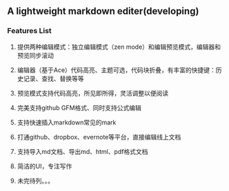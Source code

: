 ## A lightweight markdown editer(developing)

### Features List

1. 提供两种编辑模式：独立编辑模式（zen mode）和编辑预览模式，编辑器和预览同步滚动

2. 编辑器（基于Ace）代码高亮、主题可选，代码块折叠，有丰富的快捷键：历史记录、查找、替换等等

3. 预览模式支持代码高亮，所见即所得，灵活调整以便阅读

4. 完美支持github GFM格式、同时支持公式编辑

5. 支持快速插入markdown常见的mark

6. 打通github、dropbox、evernote等平台，直接编辑线上文档

7. 支持导入md文档、导出md、html、pdf格式文档

8. 简洁的UI，专注写作

9. 未完待列。。。
